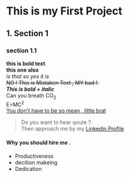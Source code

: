 # This is my First Project 
## 1. Section 1
### section 1.1
**this is bold text**<br>
__this one also__<br>
*is that so*
_yes it is_<br>
~~NO ! This is Mistaken Text , MY bad !.~~<br>
***This is bold + italic*** <br>
Can you breath CO<sub>2</sub><br>
E=MC<sup>2</sup><br>
<ins> You don't have to be so mean , little brat </ins><br>
> Do you want to hear qoute ?.<br>
Then approach me by my [Linkedin Profile](https://www.linkedin.com/in/tushar-dhakad-1b0678284/)

#### Why you should hire me .
- Productiveness
- decition makeing
- Dedication